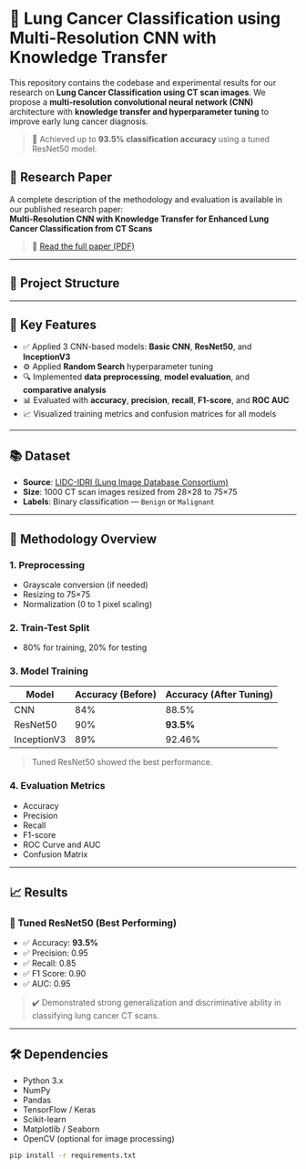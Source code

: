 # 🧠 Lung Cancer Classification using Multi-Resolution CNN with Knowledge Transfer

This repository contains the codebase and experimental results for our research on **Lung Cancer Classification using CT scan images**. We propose a **multi-resolution convolutional neural network (CNN)** architecture with **knowledge transfer and hyperparameter tuning** to improve early lung cancer diagnosis.

> 🚀 Achieved up to **93.5% classification accuracy** using a tuned ResNet50 model.

## 📄 Research Paper

A complete description of the methodology and evaluation is available in our published research paper:  
**Multi-Resolution CNN with Knowledge Transfer for Enhanced Lung Cancer Classification from CT Scans**  
> 📄 [Read the full paper (PDF)](link_to_pdf_or_repo_if_shared)

---

## 📁 Project Structure

---

## 🧠 Key Features

- ✅ Applied 3 CNN-based models: **Basic CNN**, **ResNet50**, and **InceptionV3**
- ⚙️ Applied **Random Search** hyperparameter tuning
- 🔍 Implemented **data preprocessing**, **model evaluation**, and **comparative analysis**
- 📊 Evaluated with **accuracy**, **precision**, **recall**, **F1-score**, and **ROC AUC**
- 📈 Visualized training metrics and confusion matrices for all models

---

## 📚 Dataset

- **Source**: [LIDC-IDRI (Lung Image Database Consortium)](https://wiki.cancerimagingarchive.net/display/Public/LIDC-IDRI)
- **Size**: 1000 CT scan images resized from 28×28 to 75×75
- **Labels**: Binary classification — `Benign` or `Malignant`

---

## 🔬 Methodology Overview

### 1. Preprocessing

- Grayscale conversion (if needed)
- Resizing to 75×75
- Normalization (0 to 1 pixel scaling)

### 2. Train-Test Split

- 80% for training, 20% for testing

### 3. Model Training

| Model         | Accuracy (Before) | Accuracy (After Tuning) |
|---------------|------------------|--------------------------|
| CNN           | 84%              | 88.5%                   |
| ResNet50      | 90%              | **93.5%**               |
| InceptionV3   | 89%              | 92.46%                  |

> Tuned ResNet50 showed the best performance.

### 4. Evaluation Metrics

- Accuracy
- Precision
- Recall
- F1-score
- ROC Curve and AUC
- Confusion Matrix

---

## 📈 Results

### 🔹 Tuned ResNet50 (Best Performing)

- ✅ Accuracy: **93.5%**
- ✅ Precision: 0.95
- ✅ Recall: 0.85
- ✅ F1 Score: 0.90
- ✅ AUC: 0.95

> ✔️ Demonstrated strong generalization and discriminative ability in classifying lung cancer CT scans.

---

## 🛠️ Dependencies

- Python 3.x
- NumPy
- Pandas
- TensorFlow / Keras
- Scikit-learn
- Matplotlib / Seaborn
- OpenCV (optional for image processing)

```bash
pip install -r requirements.txt
